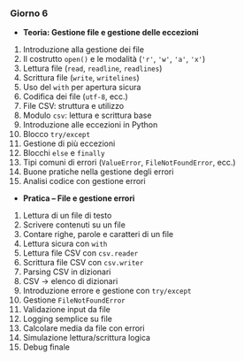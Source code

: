 ### Giorno 6
- **Teoria: Gestione file e gestione delle eccezioni**

1. Introduzione alla gestione dei file  
2. Il costrutto `open()` e le modalità (`'r'`, `'w'`, `'a'`, `'x'`)  
3. Lettura file (`read`, `readline`, `readlines`)  
4. Scrittura file (`write`, `writelines`)  
5. Uso del `with` per apertura sicura  
6. Codifica dei file (`utf-8`, ecc.)  
7. File CSV: struttura e utilizzo  
8. Modulo `csv`: lettura e scrittura base  
9. Introduzione alle eccezioni in Python  
10. Blocco `try/except`  
11. Gestione di più eccezioni  
12. Blocchi `else` e `finally`  
13. Tipi comuni di errori (`ValueError`, `FileNotFoundError`, ecc.)  
14. Buone pratiche nella gestione degli errori  
15. Analisi codice con gestione errori  

- **Pratica – File e gestione errori**

1. Lettura di un file di testo  
2. Scrivere contenuti su un file  
3. Contare righe, parole e caratteri di un file  
4. Lettura sicura con `with`  
5. Lettura file CSV con `csv.reader`  
6. Scrittura file CSV con `csv.writer`  
7. Parsing CSV in dizionari  
8. CSV → elenco di dizionari  
9. Introduzione errore e gestione con `try/except`  
10. Gestione `FileNotFoundError`  
11. Validazione input da file  
12. Logging semplice su file  
13. Calcolare media da file con errori  
14. Simulazione lettura/scrittura logica  
15. Debug finale  
